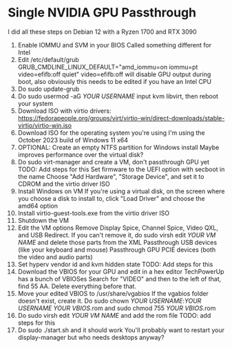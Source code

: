 # Single NVIDIA GPU Passthrough
I did all these steps on Debian 12 with a Ryzen 1700 and RTX 3090
 1. Enable IOMMU and SVM in your BIOS
 Called something different for Intel
 2. Edit /etc/default/grub
   GRUB_CMDLINE_LINUX_DEFAULT="amd_iommu=on iommu=pt video=efifb:off quiet"
   video=efifb:off will disable GPU output during boot, also obviously this needs to be edited if you have an Intel CPU
 3. Do sudo update-grub
 4. Do sudo usermod -aG *YOUR USERNAME* input kvm libvirt, then reboot your system
 5. Download ISO with virtio drivers: https://fedorapeople.org/groups/virt/virtio-win/direct-downloads/stable-virtio/virtio-win.iso
 6. Download ISO for the operating system you're using
  I'm using the October 2023 build of Windows 11 x64
 7. OPTIONAL: Create an empty NTFS partition for Windows install
  Maybe improves performance over the virtual disk?
 8. Do sudo virt-manager and create a VM, don't passthrough GPU yet
  TODO: Add steps for this
  Set firmware to the UEFI option with secboot in the name
  Choose "Add Hardware", "Storage Device", and set it to CDROM and the virtio driver ISO
 9. Install Windows on VM
  If you're using a virtual disk, on the screen where you choose a disk to install to, click "Load Driver" and choose the amd64 option
10. Install virtio-guest-tools.exe from the virtio driver ISO
11. Shutdown the VM
12. Edit the VM options
  Remove Display Spice, Channel Spice, Video QXL, and USB Redirect. If you can't remove it, do sudo virsh edit *YOUR VM NAME* and delete those parts from the XML
  Passthrough USB devices (like your keyboard and mouse)
  Passthrough GPU PCIE devices (both the video and audio parts)
13. Set hyperv vendor id and kvm hidden state
  TODO: Add steps for this
14. Download the VBIOS for your GPU and edit in a hex editor
  TechPowerUp has a bunch of VBIOSes
  Search for "VIDEO" and then to the left of that, find 55 AA. Delete everything before that.
15. Move your edited VBIOS to /usr/share/vgabios
  If the vgabios folder doesn't exist, create it. Do sudo chown *YOUR USERNAME*:*YOUR USERNAME* *YOUR VBIOS*.rom and sudo chmod 755 *YOUR VBIOS*.rom
16. Do sudo virsh edit *YOUR VM NAME* and add the rom file
  TODO: add steps for this
17. Do sudo ./start.sh and it should work
  You'll probably want to restart your display-manager but who needs desktops anyway?
